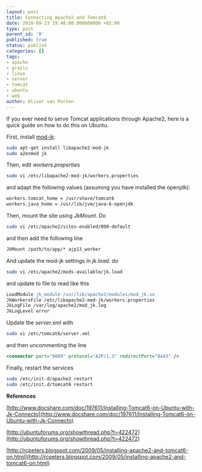 ```yaml
---
layout: post
title: Connecting Apache2 and Tomcat6
date: 2010-09-23 19:48:00.000000000 +02:00
type: post
parent_id: '0'
published: true
status: publish
categories: []
tags:
- apache
- grails
- linux
- server
- tomcat
- ubuntu
- web
author: Oliver van Porten
---
```

If you ever need to serve Tomcat applications through Apache2, here is a quick guide on how to do this on Ubuntu.

First, install [mod-jk](http://tomcat.apache.org/connectors-doc/):

``` bash
sudo apt-get install libapache2-mod-jk
sudo a2enmod jk
```

Then, edit _workers.properties_

``` bash
sudo vi /etc/libapache2-mod-jk/workers.properties
``` 

and adapt the following values (assuming you have installed the openjdk):

``` apache
workers.tomcat_home = /usr/share/tomcat6
workers.java_home = /usr/lib/jvm/java-6-openjdk
```

Then, mount the site using _JkMount_. Do

``` bash
sudo vi /etc/apache2/sites-enabled/000-default
```

and then add the following line

``` apache
JkMount /path/to/app/* ajp13_worker
``` 

And update the mod-jk settings in _jk.load_. do

``` bash
sudo vi /etc/apache2/mods-available/jk.load
```

and update to file to read like this

``` apache
LoadModule jk_module /usr/lib/apache2/modules/mod_jk.so
JkWorkersFile /etc/libapache2-mod-jk/workers.properties
JkLogFile /var/log/apache2/mod_jk.log
JkLogLevel error
```

Update the _server.xml_ with

``` bash
sudo vi /etc/tomcat6/server.xml
```

and then uncommenting the line

``` xml
<connector port="8009" protocol="AJP/1.3" redirectPort="8443" />
```

Finally, restart the services

``` bash
sudo /etc/init.d/apache2 restart
sudo /etc/init.d/tomcat6 restart
```

**References**

[http://www.docshare.com/doc/197611/Installing-Tomcat6-on-Ubuntu-with-Jk-Connecto](http://www.docshare.com/doc/197611/Installing-Tomcat6-on-Ubuntu-with-Jk-Connecto)

[http://ubuntuforums.org/showthread.php?t=422472](http://ubuntuforums.org/showthread.php?t=422472)

[http://rcpeters.blogspot.com/2009/05/installing-apache2-and-tomcat6-on.html](http://rcpeters.blogspot.com/2009/05/installing-apache2-and-tomcat6-on.html)